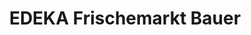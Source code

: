 ---
title: "EDEKA Frischemarkt Bauer"
url: /muennerstadt/edeka-frischemarkt-bauer/
shop: Supermarkt
---